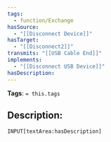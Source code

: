 ```yaml
---
tags:
  - function/Exchange
hasSource:
  - "[[Disconnect Device]]"
hasTarget:
  - "[[Disconnect2]]"
transmits: "[[USB Cable End]]"
implements:
  - "[[Disconnect USB Device]]"
hasDescription: 
---
```

**Tags**: `= this.tags`
## Description:
`INPUT[textArea:hasDescription]`
